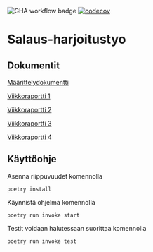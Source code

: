 ![GHA workflow badge](https://github.com/annaessina/salaus-harjoitustyo/workflows/CI/badge.svg)
[![codecov](https://codecov.io/gh/annaessina/salaus-harjoitustyo/graph/badge.svg?token=FENU3JHCB4)](https://codecov.io/gh/annaessina/salausharjoitustyo)




# Salaus-harjoitustyo

## Dokumentit

[Määrittelydokumentti](https://github.com/annaessina/salaus-harjoitustyo/blob/main/dokumentaatio/maarittelydokumentti.md)

[Viikkoraportti 1](https://github.com/annaessina/salaus-harjoitustyo/blob/main/dokumentaatio/viikkoraportti1.md)

[Viikkoraportti 2](https://github.com/annaessina/salaus-harjoitustyo/blob/main/dokumentaatio/viikkoraportti2.md)

[Viikkoraportti 3](https://github.com/annaessina/salaus-harjoitustyo/blob/main/dokumentaatio/viikkoraportti3.md)

[Viikkoraportti 4](https://github.com/annaessina/salaus-harjoitustyo/blob/main/dokumentaatio/viikkoraportti4.md)


## Käyttöohje

Asenna riippuvuudet komennolla

```
poetry install
```
Käynnistä ohjelma komennolla

```
poetry run invoke start
```

Testit voidaan halutessaan suorittaa komennolla

```
poetry run invoke test
```


